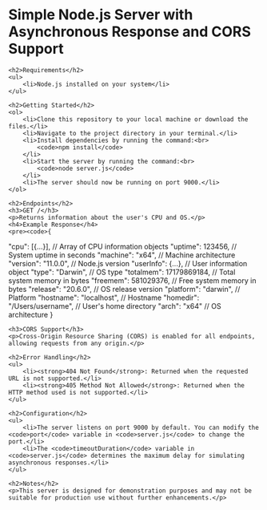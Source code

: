 <h1>Simple Node.js Server with Asynchronous Response and CORS Support</h1>

    <h2>Requirements</h2>
    <ul>
        <li>Node.js installed on your system</li>
    </ul>

    <h2>Getting Started</h2>
    <ol>
        <li>Clone this repository to your local machine or download the files.</li>
        <li>Navigate to the project directory in your terminal.</li>
        <li>Install dependencies by running the command:<br>
            <code>npm install</code>
        </li>
        <li>Start the server by running the command:<br>
            <code>node server.js</code>
        </li>
        <li>The server should now be running on port 9000.</li>
    </ol>

    <h2>Endpoints</h2>
    <h3>GET /</h3>
    <p>Returns information about the user's CPU and OS.</p>
    <h4>Example Response</h4>
    <pre><code>{
  "cpu": [{...}],  // Array of CPU information objects
  "uptime": 123456,  // System uptime in seconds
  "machine": "x64",  // Machine architecture
  "version": "11.0.0",  // Node.js version
  "userInfo": {...},  // User information object
  "type": "Darwin",  // OS type
  "totalmem": 17179869184,  // Total system memory in bytes
  "freemem": 581029376,  // Free system memory in bytes
  "release": "20.6.0",  // OS release version
  "platform": "darwin",  // Platform
  "hostname": "localhost",  // Hostname
  "homedir": "/Users/username",  // User's home directory
  "arch": "x64"  // OS architecture
}</code></pre>

    <h3>CORS Support</h3>
    <p>Cross-Origin Resource Sharing (CORS) is enabled for all endpoints, allowing requests from any origin.</p>

    <h2>Error Handling</h2>
    <ul>
        <li><strong>404 Not Found</strong>: Returned when the requested URL is not supported.</li>
        <li><strong>405 Method Not Allowed</strong>: Returned when the HTTP method used is not supported.</li>
    </ul>

    <h2>Configuration</h2>
    <ul>
        <li>The server listens on port 9000 by default. You can modify the <code>port</code> variable in <code>server.js</code> to change the port.</li>
        <li>The <code>timeoutDuration</code> variable in <code>server.js</code> determines the maximum delay for simulating asynchronous responses.</li>
    </ul>

    <h2>Notes</h2>
    <p>This server is designed for demonstration purposes and may not be suitable for production use without further enhancements.</p>
